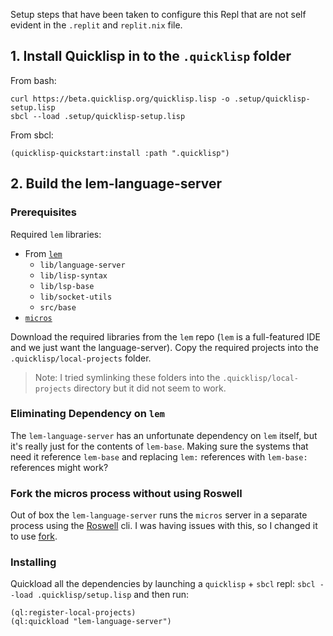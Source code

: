 Setup steps that have been taken to configure this Repl that are not self evident in the `.replit` and `replit.nix` file.

## 1. Install Quicklisp in to the `.quicklisp` folder

From bash:

```
curl https://beta.quicklisp.org/quicklisp.lisp -o .setup/quicklisp-setup.lisp
sbcl --load .setup/quicklisp-setup.lisp
```

From sbcl:

```
(quicklisp-quickstart:install :path ".quicklisp")
```

## 2. Build the lem-language-server

### Prerequisites

Required `lem` libraries:

 * From [`lem`](https://github.com/lem-project/lem/)
     * `lib/language-server`
     * `lib/lisp-syntax`
     * `lib/lsp-base`
     * `lib/socket-utils`
     * `src/base`
 * [`micros`](https://github.com/lem-project/micros)

Download the required libraries from the `lem` repo  (`lem` is a full-featured IDE and we just want the language-server).  Copy the required projects into the `.quicklisp/local-projects` folder.

> Note: I tried symlinking these folders into the `.quicklisp/local-projects` directory but it did not seem to work.

### Eliminating Dependency on `lem`

The `lem-language-server` has an unfortunate dependency on `lem` itself, but it's really just for the contents of `lem-base`. Making sure the systems that need it reference `lem-base` and replacing `lem:` references with `lem-base:` references might work?

### Fork the micros process without using Roswell

Out of box the `lem-language-server` runs the `micros` server in a separate process using the [Roswell](https://roswell.github.io/) cli. I was having issues with this, so I changed it to use [fork](https://gitlab.common-lisp.net/qitab/poiu/-/blob/master/fork.lisp?ref_type=heads).

### Installing

Quickload all the dependencies by launching a `quicklisp` + `sbcl` repl: `sbcl --load .quicklisp/setup.lisp` and then run:

```
(ql:register-local-projects)
(ql:quickload "lem-language-server")
```
